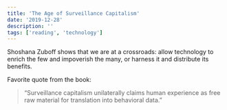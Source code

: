 ```yaml
---
title: 'The Age of Surveillance Capitalism'
date: '2019-12-28'
description: ''
tags: ['reading', 'technology']
---
```


Shoshana Zuboff shows that we are at a crossroads: allow technology to enrich the few and impoverish the many, or harness it and distribute its benefits.

Favorite quote from the book:

> “Surveillance capitalism unilaterally claims human experience as free raw material for translation into behavioral data.”
